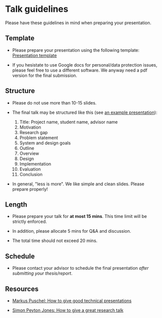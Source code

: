 # Talk guidelines

Please have these guidelines in mind when preparing your presentation.

## Template

- Please prepare your presentation using the following template: [Presentation template](https://docs.google.com/presentation/d/1nC1rbVy33LUU6bn1sBJ2kQyIskKzUGWqg8lsWVHSemI/edit?usp=sharing)

- If you hesistate to use Google docs for personal/data protection issues, please feel free to use a different software. We anyway need a pdf version for the final submission.


## Structure

- Please do not use more than 10-15 slides. 

- The final talk may be structured like this (see [an example presentation](https://dse.in.tum.de/wp-content/uploads/2022/04/SafePM_eurosys22_presentation.pdf)):
    1.  Title: Project name, student name, advisor name
    2.  Motivation
    3.  Research gap
    4.  Problem statement
    5.  System and design goals
    6.  Outline
    7.  Overview
    8.  Design 
    9.  Implementation
    10. Evaluation
    11. Conclusion

- In general, "less is more". We like simple and clean slides. Please prepare properly!


## Length

- Please prepare your talk for **at most 15 mins**. This time limit will be strictly enforced.

- In addition, please allocate 5 mins for Q&A and discussion.

- The total time should not exceed 20 mins.


## Schedule

- Please contact your advisor to schedule the final presentation *after submitting your thesis/report*.


## Resources

- [Markus Puschel: How to give good technical presentations](https://people.inf.ethz.ch/markusp/teaching/guides/guide-presentations-new.pdf)

- [Simon Peyton Jones: How to give a great research talk](https://www.microsoft.com/en-us/research/academic-program/give-great-research-talk/) 


